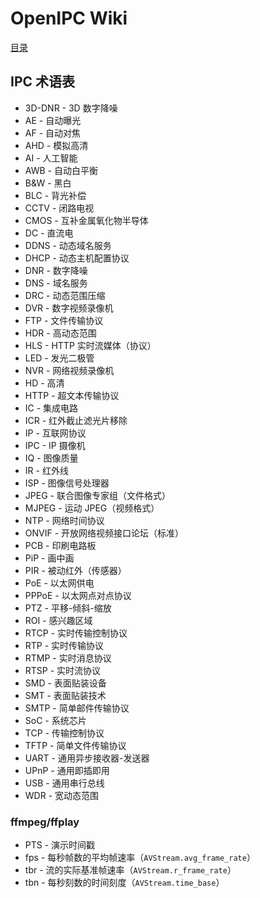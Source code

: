 # OpenIPC Wiki
[目录](../README.zh.md)

IPC 术语表 
------------

- 3D-DNR - 3D 数字降噪
- AE - 自动曝光
- AF - 自动对焦
- AHD - 模拟高清
- AI - 人工智能
- AWB - 自动白平衡
- B&W - 黑白
- BLC - 背光补偿
- CCTV - 闭路电视
- CMOS - 互补金属氧化物半导体
- DC - 直流电
- DDNS - 动态域名服务
- DHCP - 动态主机配置协议
- DNR - 数字降噪
- DNS - 域名服务
- DRC - 动态范围压缩
- DVR - 数字视频录像机
- FTP - 文件传输协议
- HDR - 高动态范围
- HLS - HTTP 实时流媒体（协议）
- LED - 发光二极管
- NVR - 网络视频录像机
- HD - 高清
- HTTP - 超文本传输​​协议
- IC - 集成电路
- ICR - 红外截止滤光片移除
- IP - 互联网协议
- IPC - IP 摄像机
- IQ - 图像质量
- IR - 红外线
- ISP - 图像信号处理器
- JPEG - 联合图像专家组（文件格式）
- MJPEG - 运动 JPEG（视频格式）
- NTP - 网络时间协议
- ONVIF - 开放网络视频接口论坛（标准）
- PCB - 印刷电路板
- PiP - 画中画
- PIR - 被动红外（传感器）
- PoE - 以太网供电
- PPPoE - 以太网点对点协议
- PTZ - 平移-倾斜-缩放
- ROI - 感兴趣区域
- RTCP - 实时传输控制协议
- RTP - 实时传输协议
- RTMP - 实时消息协议
- RTSP - 实时流协议
- SMD - 表面贴装设备
- SMT - 表面贴装技术
- SMTP - 简单邮件传输协议
- SoC - 系统芯片
- TCP - 传输控制协议
- TFTP - 简单文件传输协议
- UART - 通用异步接收器-发送器
- UPnP - 通用即插即用
- USB - 通用串行总线
- WDR - 宽动态范围

### ffmpeg/ffplay

- PTS - 演示时间戳
- fps - 每秒帧数的平均帧速率（`AVStream.avg_frame_rate`）
- tbr - 流的实际基准帧速率（`AVStream.r_frame_rate`）
- tbn - 每秒刻数的时间刻度（`AVStream.time_base`）

